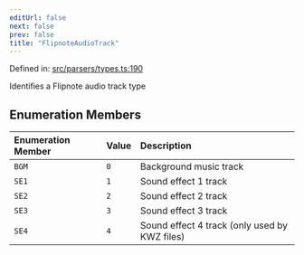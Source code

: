 ```yaml
---
editUrl: false
next: false
prev: false
title: "FlipnoteAudioTrack"
---
```


Defined in: [src/parsers/types.ts:190](https://github.com/jaames/flipnote.js/blob/70a96e94737c1e7105e9b3794d97b5baff2fd78b/src/parsers/types.ts#L190)

Identifies a Flipnote audio track type

## Enumeration Members

| Enumeration Member | Value | Description |
| :------ | :------ | :------ |
| <a id="bgm"></a> `BGM` | `0` | Background music track |
| <a id="se1"></a> `SE1` | `1` | Sound effect 1 track |
| <a id="se2"></a> `SE2` | `2` | Sound effect 2 track |
| <a id="se3"></a> `SE3` | `3` | Sound effect 3 track |
| <a id="se4"></a> `SE4` | `4` | Sound effect 4 track (only used by KWZ files) |
